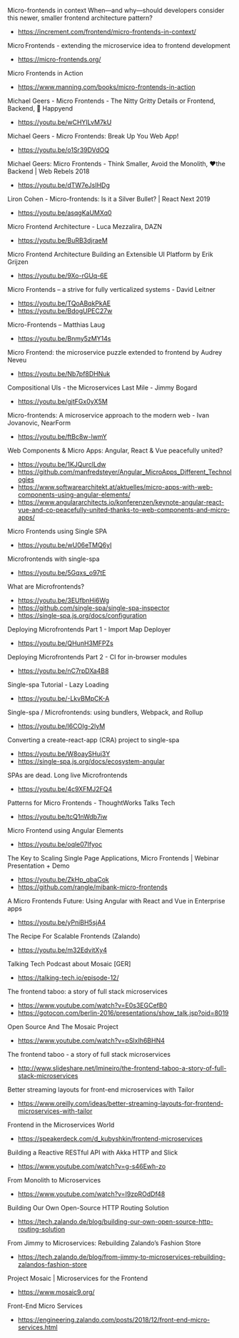 Micro-frontends in context When—and why—should developers consider this newer, smaller frontend architecture pattern?
* https://increment.com/frontend/micro-frontends-in-context/

Micro Frontends - extending the microservice idea to frontend development
* https://micro-frontends.org/

Micro Frontends in Action 
* https://www.manning.com/books/micro-frontends-in-action

Michael Geers - Micro Frontends - The Nitty Gritty Details or Frontend, Backend, 🌈 Happyend
* https://youtu.be/wCHYILvM7kU

Michael Geers - Micro Frontends: Break Up You Web App!
* https://youtu.be/o1Sr39DVdOQ

Michael Geers: Micro Frontends - Think Smaller, Avoid the Monolith, ❤️the Backend | Web Rebels 2018
* https://youtu.be/dTW7eJsIHDg

Liron Cohen - Micro-frontends: Is it a Silver Bullet? | React Next 2019
* https://youtu.be/asqgKaUMXq0

Micro Frontend Architecture - Luca Mezzalira, DAZN
* https://youtu.be/BuRB3djraeM

Micro Frontend Architecture Building an Extensible UI Platform by Erik Grijzen
* https://youtu.be/9Xo-rGUq-6E

Micro Frontends – a strive for fully verticalized systems - David Leitner
* https://youtu.be/TQoABqkPkAE
* https://youtu.be/BdogUPEC27w

Micro-Frontends – Matthias Laug
* https://youtu.be/Bnmy5zMY14s

Micro Frontend: the microservice puzzle extended to frontend by Audrey Neveu
* https://youtu.be/Nb7pf8DHNuk

Compositional UIs - the Microservices Last Mile - Jimmy Bogard
* https://youtu.be/gjtFGx0yX5M

Micro-frontends: A microservice approach to the modern web - Ivan Jovanovic, NearForm
* https://youtu.be/ftBc8w-lwmY

Web Components & Micro Apps: Angular, React & Vue peacefully united?
* https://youtu.be/1KJQurclLdw
* https://github.com/manfredsteyer/Angular_MicroApps_Different_Technologies
* https://www.softwarearchitekt.at/aktuelles/micro-apps-with-web-components-using-angular-elements/
* https://www.angulararchitects.io/konferenzen/keynote-angular-react-vue-and-co-peacefully-united-thanks-to-web-components-and-micro-apps/

Micro Frontends using Single SPA
* https://youtu.be/wU06eTMQ6yI

Microfrontends with single-spa
* https://youtu.be/5Gqxs_o97tE

What are Microfrontends?
* https://youtu.be/3EUfbnHi6Wg
* https://github.com/single-spa/single-spa-inspector
* https://single-spa.js.org/docs/configuration

Deploying Microfrontends Part 1 - Import Map Deployer
* https://youtu.be/QHunH3MFPZs

Deploying Microfrontends Part 2 - CI for in-browser modules
* https://youtu.be/nC7rpDXa4B8

Single-spa Tutorial - Lazy Loading
* https://youtu.be/-LkvBMpCK-A

Single-spa / Microfrontends: using bundlers, Webpack, and Rollup
* https://youtu.be/I6COIg-2lyM

Converting a create-react-app (CRA) project to single-spa
* https://youtu.be/W8oaySHuj3Y
* https://single-spa.js.org/docs/ecosystem-angular

SPAs are dead. Long live Microfrontends
* https://youtu.be/4c9XFMJ2FQ4

Patterns for Micro Frontends - ThoughtWorks Talks Tech
* https://youtu.be/tcQ1nWdb7iw

Micro Frontend using Angular Elements
* https://youtu.be/oqle07Ifyoc

The Key to Scaling Single Page Applications, Micro Frontends | Webinar Presentation + Demo
* https://youtu.be/ZkHp_qbaCok
* https://github.com/rangle/mibank-micro-frontends

A Micro Frontends Future: Using Angular with React and Vue in Enterprise apps
* https://youtu.be/yPniBH5sjA4

The Recipe For Scalable Frontends (Zalando)
* https://youtu.be/m32EdvitXy4

Talking Tech Podcast about Mosaic [GER]
* https://talking-tech.io/episode-12/

The frontend taboo: a story of full stack microservices
* https://www.youtube.com/watch?v=E0s3EGCefB0
* https://gotocon.com/berlin-2016/presentations/show_talk.jsp?oid=8019

Open Source And The Mosaic Project
* https://www.youtube.com/watch?v=pSlxIh6BHN4

The frontend taboo - a story of full stack microservices
* http://www.slideshare.net/lmineiro/the-frontend-taboo-a-story-of-full-stack-microservices

Better streaming layouts for front-end microservices with Tailor
* https://www.oreilly.com/ideas/better-streaming-layouts-for-frontend-microservices-with-tailor

Frontend in the Microservices World
* https://speakerdeck.com/d_kubyshkin/frontend-microservices

Building a Reactive RESTful API with Akka HTTP and Slick
* https://www.youtube.com/watch?v=g-s46Ewh-zo

From Monolith to Microservices
* https://www.youtube.com/watch?v=I9zpROdDf48

Building Our Own Open-Source HTTP Routing Solution
* https://tech.zalando.de/blog/building-our-own-open-source-http-routing-solution

From Jimmy to Microservices: Rebuilding Zalando’s Fashion Store
* https://tech.zalando.de/blog/from-jimmy-to-microservices-rebuilding-zalandos-fashion-store

Project Mosaic | Microservices for the Frontend
* https://www.mosaic9.org/

Front-End Micro Services
* https://engineering.zalando.com/posts/2018/12/front-end-micro-services.html
